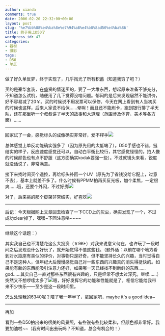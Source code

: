 ```yaml
---
author: xianda
comments: true
date: 2006-02-20 22:32:00+00:00
layout: post
slug: '%e7%bb%88%e4%ba%8e%e7%94%a8%e4%b8%8ad50%e4%ba%86'
title: 终于用上D50了
wordpress_id: 47
categories:
- 器材
- 摄影
tags:
- D50
- 单反
---
```


做了好久单反梦，终于实现了，几乎掏光了所有积蓄（知道我穷了吧？）

 

买的是豪华套装，在盛贤的情迷买的，要了一大堆东西，想起原来准备不够充分，不知道怎么试机，随便用了几下觉得没啥问题。郁闷的是后来发现居然不能讲价，好不容易减了20￥。买的时候说不用发票可以保修，今天在网上看到有人当初买的时候也这样，后来人家说不给保……晕啊！而且还不能刷卡，跑到银行排了半天队，还在那里听一个叔叔讲了半天的故事和大道理（范围涉及体育、美术等各方面）……

 

    
   

* * *

     


 

回家试了一会，感觉标头的成像确实非常好，爱不释手![](http://spaces.msn.com/rte/emoticons/smile_teeth.gif)

<!-- more -->  

 

总体感觉上单反功能确实强多了（因为原先用的太低端了），D50手感也不错，挺结实的样子，反应速度感觉还可以，自动白平衡比较行，其它感觉怪怪的，拍人像的时候颜色也有点不舒服（这方面确实kodak要强一些）。不过就镜头来看，锐度就没话说了，非常满意。

 

接下来找时间买个遥控，再给标头补回一个UV（原先为了省钱没给它配上，过意不去），基本上就差不多了。什么时候有PPMM拍再买反光板，加个柔焦，一定很爽……哦，还要个外闪，不过好贵![](http://spaces.msn.com/rte/emoticons/smile_confused.gif)

 

对了，后来挑的那个脚架非常结实，好喜欢![](http://spaces.msn.com/rte/emoticons/rose.gif)       
   

* * *

     


 

后记：今天根据网上文章回去检查了一下CCD上的灰尘，确实发现了一个，不过成功clear掉了，嘿嘿~下回注意咯~~~~

 

    
   

* * *

     


 

继续这个话题：）

 

其实我自己也不清楚花这么大投资（￥9K+）对我来说意义何在，也许玩了一段时间之后发现没什么好玩了，就开始觉得不值这些钱。（题外话：以前在哪个地方看到对水瓶座有类似的评价，对事物只是好奇，但不能坚持长久的兴趣，当时觉得自己不是这种人，但年纪大后慢慢感觉自己对一些东西的兴趣真的消失得挺快的。如果能有新的东西能吸引注意力还好，如果哪一天已经找不到新鲜的东西……god……其实自己一直对那些东西很有兴趣的，只是经常不想太过深究。继续……）突然又不想啰嗦太多了![](http://spaces.msn.com/rte/emoticons/smile_wink.gif)嗯，好好发挥它的功能和性能就是了，相信它能给我带来不少快乐——至少是这一段时间里。

 

怎么处理我的6340呢？陪了我一年半了，拿回家吧，maybe it's a good idea~

 

    
   

* * *

     


 

再加

 

看到一些D50拍出来的很美的风景照，有些锐有些比较柔和，但颜色都非常好。我要加油啦~~（我有时间出去玩吗？不知道，总会有机会的！）

